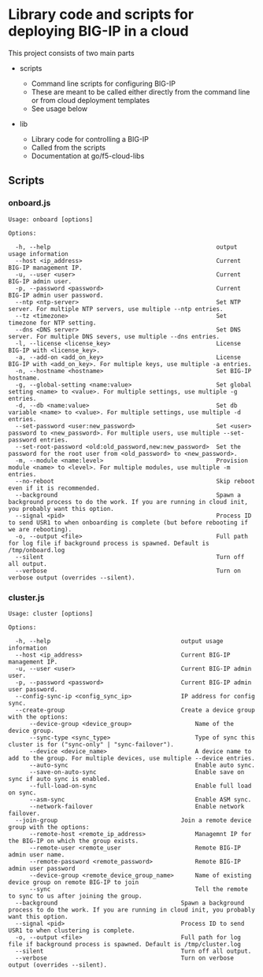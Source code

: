 # Library code and scripts for deploying BIG-IP in a cloud

This project consists of two main parts
- scripts
    - Command line scripts for configuring BIG-IP
    - These are meant to be called either directly from the command line or from cloud deployment templates
    - See usage below

- lib
    - Library code for controlling a BIG-IP
    - Called from the scripts
    - Documentation at go/f5-cloud-libs

## Scripts

### onboard.js
    Usage: onboard [options]

    Options:

      -h, --help                                               output usage information
      --host <ip_address>                                      Current BIG-IP management IP.
      -u, --user <user>                                        Current BIG-IP admin user.
      -p, --password <password>                                Current BIG-IP admin user password.
      --ntp <ntp-server>                                       Set NTP server. For multiple NTP servers, use multiple --ntp entries.
      --tz <timezone>                                          Set timezone for NTP setting.
      --dns <DNS server>                                       Set DNS server. For multiple DNS severs, use multiple --dns entries.
      -l, --license <license_key>                              License BIG-IP with <license_key>.
      -a, --add-on <add_on_key>                                License BIG-IP with <add_on_key>. For multiple keys, use multiple -a entries.
      -n, --hostname <hostname>                                Set BIG-IP hostname.
      -g, --global-setting <name:value>                        Set global setting <name> to <value>. For multiple settings, use multiple -g entries.
      -d, --db <name:value>                                    Set db variable <name> to <value>. For multiple settings, use multiple -d entries.
      --set-password <user:new_password>                       Set <user> password to <new_password>. For multiple users, use multiple --set-password entries.
      --set-root-password <old:old_password,new:new_password>  Set the password for the root user from <old_password> to <new_password>.
      -m, --module <name:level>                                Provision module <name> to <level>. For multiple modules, use multiple -m entries.
      --no-reboot                                              Skip reboot even if it is recommended.
      --background                                             Spawn a background process to do the work. If you are running in cloud init, you probably want this option.
      --signal <pid>                                           Process ID to send USR1 to when onboarding is complete (but before rebooting if we are rebooting).
      -o, --output <file>                                      Full path for log file if background process is spawned. Default is /tmp/onboard.log
      --silent                                                 Turn off all output.
      --verbose                                                Turn on verbose output (overrides --silent).

### cluster.js
    Usage: cluster [options]

    Options:

      -h, --help                                     output usage information
      --host <ip_address>                            Current BIG-IP management IP.
      -u, --user <user>                              Current BIG-IP admin user.
      -p, --password <password>                      Current BIG-IP admin user password.
      --config-sync-ip <config_sync_ip>              IP address for config sync.
      --create-group                                 Create a device group with the options:
          --device-group <device_group>                  Name of the device group.
          --sync-type <sync_type>                        Type of sync this cluster is for ("sync-only" | "sync-failover").
          --device <device_name>                         A device name to add to the group. For multiple devices, use multiple --device entries.
          --auto-sync                                    Enable auto sync.
          --save-on-auto-sync                            Enable save on sync if auto sync is enabled.
          --full-load-on-sync                            Enable full load on sync.
          --asm-sync                                     Enable ASM sync.
          --network-failover                             Enable network failover.
      --join-group                                   Join a remote device group with the options:
          --remote-host <remote_ip_address>              Managemnt IP for the BIG-IP on which the group exists.
          --remote-user <remote_user                     Remote BIG-IP admin user name.
          --remote-password <remote_password>            Remote BIG-IP admin user password
          --device-group <remote_device_group_name>      Name of existing device group on remote BIG-IP to join
          --sync                                         Tell the remote to sync to us after joining the group.
      --background                                   Spawn a background process to do the work. If you are running in cloud init, you probably want this option.
      --signal <pid>                                 Process ID to send USR1 to when clustering is complete.
      -o, --output <file>                            Full path for log file if background process is spawned. Default is /tmp/cluster.log
      --silent                                       Turn off all output.
      --verbose                                      Turn on verbose output (overrides --silent).
